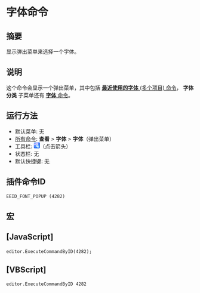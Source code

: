 # 字体命令

## 摘要

显示弹出菜单来选择一个字体。

## 说明

这个命令会显示一个弹出菜单，其中包括 [**最近使用的字体** (多个项目) 命令](mru_font1)， **字体分类** 子菜单还有 [**字体** 命令](font)。

## 运行方法

- 默认菜单: 无
- [所有命令](../tools/all_commands): **查看** \> **字体** >
**字体**（弹出菜单）
- 工具栏: ![](../../images/fontpopup.png)（点击箭头）
- 状态栏: 无
- 默认快捷键: 无

## 插件命令ID

```
EEID_FONT_POPUP (4282)
```

## 宏

## \[JavaScript\]

```
editor.ExecuteCommandByID(4282);
```

## \[VBScript\]

```
editor.ExecuteCommandByID 4282
```
